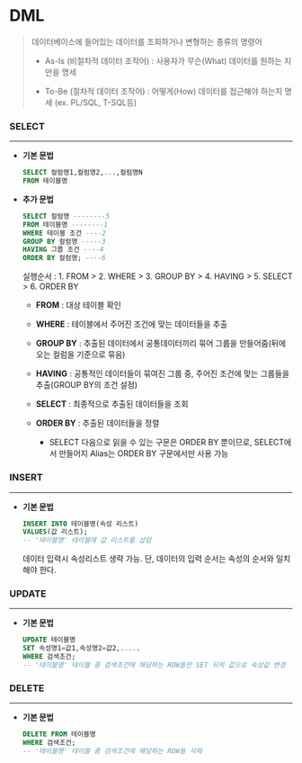 # DML

> 데이터베이스에 들어있는 데이터를 조회하거나 변형하는 종류의 명령어
>
> - As-Is (비절차적 데이터 조작어) : 사용자가 무슨(What) 데이터를 원하는 지만을 명세
>
> - To-Be (절차적 데이터 조작어) : 어떻게(How) 데이터를 접근해야 하는지 명세 (ex. PL/SQL, T-SQL등)



### SELECT

------

- **기본 문법**

  ```sql
  SELECT 컬럼명1,컬럼명2,...,컬럼명N
  FROM 테이블명
  ```

- **추가 문법**

  ```sql
  SELECT 컬럼명 --------5
  FROM 테이블명 --------1
  WHERE 테이블 조건 ----2
  GROUP BY 컬럼명 -----3
  HAVING 그룹 조건 ----4
  ORDER BY 컬럼명; ----6
  ```

  실행순서 : 1. FROM > 2. WHERE > 3. GROUP BY > 4. HAVING > 5. SELECT > 6. ORDER BY

  - **FROM** : 대상 테이블 확인

  - **WHERE** : 테이블에서 주어진 조건에 맞는 데이터들을 추출

  - **GROUP BY** : 추출된 데이터에서 공통데이터끼리 묶어 그룹을 만들어줌(뒤에 오는 컬럼을 기준으로 묶음)

  - **HAVING** : 공통적인 데이터들이 묶여진 그룹 중, 주어진 조건에 맞는 그룹들을 추출(GROUP BY의 조건 설정)

  - **SELECT** : 최종적으로 추출된 데이터들을 조회

  - **ORDER BY** : 추출된 데이터들을 정렬

    - SELECT 다음으로 읽을 수 있는 구문은 ORDER BY 뿐이므로, SELECT에서 만들어지 Alias는 ORDER BY 구문에서만 사용 가능

      

### INSERT

------

- **기본 문법**

  ```sql
  INSERT INTO 테이블명(속성 리스트)
  VALUES(값 리스트);
  -- '테이블명' 테이블에 값 리스트를 삽입
  ```

  데이터 입력시 속성리스트 생략 가능. 단, 데이터의 입력 순서는 속성의 순서와 일치해야 한다.



### UPDATE

------

- **기본 문법**

  ```sql
  UPDATE 테이블명
  SET 속성명1=값1,속성명2=값2,.....
  WHERE 검색조건;
  -- '테이블명' 테이블 중 검색조건에 해당하는 ROW들만 SET 뒤의 값으로 속성값 변경
  ```



### DELETE

------

- **기본 문법**

  ```sql
  DELETE FROM 테이블명
  WHERE 검색조건;
  -- '테이블명' 테이블 중 검색조건에 해당하는 ROW들 삭제
  ```